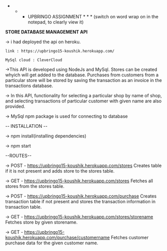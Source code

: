 * * * UPBRINGO ASSIGNMENT * * *
(switch on word wrap on in the notepad, to  clearly view it)

**STORE DATABASE MANAGEMENT API**

-> i had deployed the api on heroku.

    link : https://upbringo15-koushik.herokuapp.com/

    MySql cloud : CleverCloud

->This API is developed using NodeJs and MySql. Stores can be created whyich will get added to the database. Purchases from customers from a particular store will be stored by saving the transaction as an invoice in the transactions database.

-> In this API, functionality for selecting a particular shop by  name of shop, and selecting transactions of particular customer with given name are also provided.

-> MySql npm package is used for connecting to database

-- INSTALLATION --

-> npm install(installing dependencies)

-> npm start

--ROUTES--

-> POST - https://upbringo15-koushik.herokuapp.com/stores
   Creates table if it is not present and adds store to the stores table.

-> GET - https://upbringo15-koushik.herokuapp.com/stores
   Fetches all stores from the stores table.

-> POST - https://upbringo15-koushik.herokuapp.com/purchase
   Creates transaction table if not present and stores the transaction information in transaction table.
   
-> GET - https://upbringo15-koushik.herokuapp.com/stores/storename
   Fetches store by given storename.

-> GET - https://upbringo15-koushik.herokuapp.com/purchase/customername
   Fetches customer purchase data for the given customer name.
 
 
 